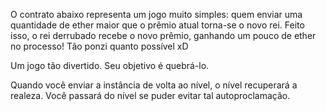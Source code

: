 O contrato abaixo representa um jogo muito simples: quem enviar uma quantidade de ether maior que o prêmio atual torna-se o novo rei. Feito isso, o rei derrubado recebe o novo prêmio, ganhando um pouco de ether no processo! Tão ponzi quanto possível xD

Um jogo tão divertido. Seu objetivo é quebrá-lo.

Quando você enviar a instância de volta ao nível, o nível recuperará a realeza. Você passará do nível se puder evitar tal autoproclamação.